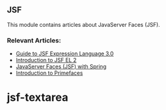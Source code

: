 ## JSF

This module contains articles about JavaServer Faces (JSF).

### Relevant Articles:
- [Guide to JSF Expression Language 3.0](https://www.baeldung.com/jsf-expression-language-el-3)
- [Introduction to JSF EL 2](https://www.baeldung.com/intro-to-jsf-expression-language)
- [JavaServer Faces (JSF) with Spring](https://www.baeldung.com/spring-jsf)
- [Introduction to Primefaces](https://www.baeldung.com/jsf-primefaces)
# jsf-textarea
